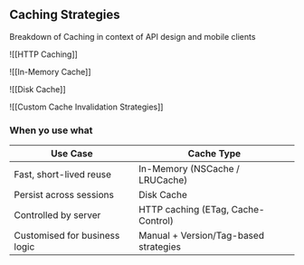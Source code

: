 ## Caching Strategies
Breakdown of Caching in context of API design and mobile clients

![[HTTP Caching]]

![[In-Memory Cache]]

![[Disk Cache]]

![[Custom Cache Invalidation Strategies]]

### When yo use what

| Use Case                      | Cache Type                            |
| ----------------------------- | ------------------------------------- |
| Fast, short-lived reuse       | In-Memory (NSCache / LRUCache)        |
| Persist across sessions       | Disk Cache                            |
| Controlled by server          | HTTP caching (ETag, Cache-Control)    |
| Customised for business logic | Manual + Version/Tag-based strategies |